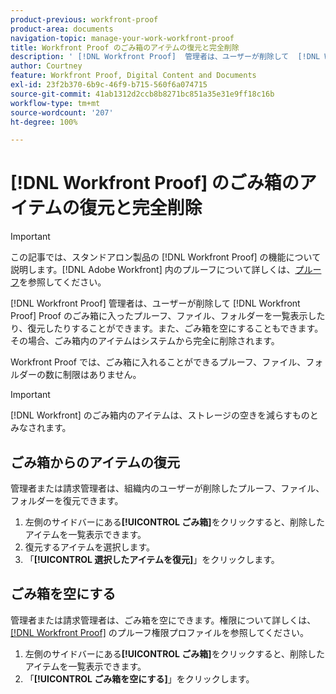 ```yaml
---
product-previous: workfront-proof
product-area: documents
navigation-topic: manage-your-work-workfront-proof
title: Workfront Proof のごみ箱のアイテムの復元と完全削除
description: ' [!DNL Workfront Proof]  管理者は、ユーザーが削除して  [!DNL Workfront] Proof のごみ箱に入ったプルーフ、ファイル、フォルダーを一覧表示したり、復元したりすることができます。また、ごみ箱を空にすることもできます。その場合、ごみ箱内のアイテムはシステムから完全に削除されます。'
author: Courtney
feature: Workfront Proof, Digital Content and Documents
exl-id: 23f2b370-6b9c-46f9-b715-560f6a074715
source-git-commit: 41ab1312d2ccb8b8271bc851a35e31e9ff18c16b
workflow-type: tm+mt
source-wordcount: '207'
ht-degree: 100%

---
```


# [!DNL Workfront Proof] のごみ箱のアイテムの復元と完全削除

>[!IMPORTANT]
>
>この記事では、スタンドアロン製品の [!DNL Workfront Proof] の機能について説明します。[!DNL Adobe Workfront] 内のプルーフについて詳しくは、[プルーフ](../../../review-and-approve-work/proofing/proofing.md)を参照してください。

[!DNL Workfront Proof] 管理者は、ユーザーが削除して [!DNL Workfront Proof] Proof のごみ箱に入ったプルーフ、ファイル、フォルダーを一覧表示したり、復元したりすることができます。また、ごみ箱を空にすることもできます。その場合、ごみ箱内のアイテムはシステムから完全に削除されます。

Workfront Proof では、ごみ箱に入れることができるプルーフ、ファイル、フォルダーの数に制限はありません。

>[!IMPORTANT]
>
>[!DNL Workfront] のごみ箱内のアイテムは、ストレージの空きを減らすものとみなされます。

## ごみ箱からのアイテムの復元

管理者または請求管理者は、組織内のユーザーが削除したプルーフ、ファイル、フォルダーを復元できます。

1. 左側のサイドバーにある&#x200B;**[!UICONTROL ごみ箱]**&#x200B;をクリックすると、削除したアイテムを一覧表示できます。
1. 復元するアイテムを選択します。
1. 「**[!UICONTROL 選択したアイテムを復元]**」をクリックします。

## ごみ箱を空にする

管理者または請求管理者は、ごみ箱を空にできます。権限について詳しくは、[ [!DNL Workfront Proof]](../../../workfront-proof/wp-acct-admin/account-settings/proof-perm-profiles-in-wp.md) のプルーフ権限プロファイルを参照してください。

1. 左側のサイドバーにある&#x200B;**[!UICONTROL ごみ箱]**&#x200B;をクリックすると、削除したアイテムを一覧表示できます。
1. 「**[!UICONTROL ごみ箱を空にする]**」をクリックします。
